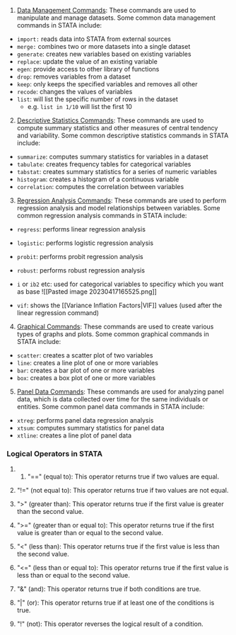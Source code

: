 1.  <u>Data Management Commands</u>: These commands are used to manipulate and manage datasets. Some common data management commands in STATA include:

-   ``import:`` reads data into STATA from external sources
-   ``merge:`` combines two or more datasets into a single dataset
-   ``generate``: creates new variables based on existing variables
-   ``replace``: update the value of an existing variable
-   ``egen``: provide access to other library of functions
-   ``drop``: removes variables from a dataset
-   ``keep``: only keeps the specified variables and removes all other
-   ``recode``: changes the values of variables
- ``list``: will list the specific number of rows in the dataset 
	- e.g. ``list in 1/10`` will list the first 10

2.  <u>Descriptive Statistics Commands</u>: These commands are used to compute summary statistics and other measures of central tendency and variability. Some common descriptive statistics commands in STATA include:

-   ``summarize``: computes summary statistics for variables in a dataset
-   ``tabulate``: creates frequency tables for categorical variables
-   ``tabstat``: creates summary statistics for a series of numeric variables
-   ``histogram``: creates a histogram of a continuous variable
-   ``correlation``: computes the correlation between variables

3.  <u>Regression Analysis Commands</u>: These commands are used to perform regression analysis and model relationships between variables. Some common regression analysis commands in STATA include:

-   ``regress``: performs linear regression analysis
-   ``logistic``: performs logistic regression analysis
-   ``probit``: performs probit regression analysis
-   ``robust``: performs robust regression analysis

- ``i`` or ``ib2`` etc: used for categorical variables to specificy which you want as base 
![[Pasted image 20230417165525.png]]
- ``vif``: shows the [[Variance Inflation Factors|VIF]] values (used after the linear regression command)

4.  <u>Graphical Commands</u>: These commands are used to create various types of graphs and plots. Some common graphical commands in STATA include:

-   ``scatter``: creates a scatter plot of two variables
-   ``line``: creates a line plot of one or more variables
-   ``bar``: creates a bar plot of one or more variables
-   ``box``: creates a box plot of one or more variables

5.  <u>Panel Data Commands</u>: These commands are used for analyzing panel data, which is data collected over time for the same individuals or entities. Some common panel data commands in STATA include:

-   ``xtreg``: performs panel data regression analysis
-   ``xtsum``: computes summary statistics for panel data
-   ``xtline``: creates a line plot of panel data

### Logical Operators in STATA
1.  1.  "==" (equal to): This operator returns true if two values are equal.

2.  "!=" (not equal to): This operator returns true if two values are not equal.

3.  ">" (greater than): This operator returns true if the first value is greater than the second value.

4.  ">=" (greater than or equal to): This operator returns true if the first value is greater than or equal to the second value.

5.  "<" (less than): This operator returns true if the first value is less than the second value.

6.  "<=" (less than or equal to): This operator returns true if the first value is less than or equal to the second value.

7.  "&" (and): This operator returns true if both conditions are true.

8.  "|" (or): This operator returns true if at least one of the conditions is true.

9.  "!" (not): This operator reverses the logical result of a condition.
